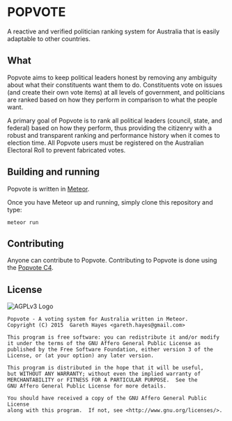 # POPVOTE
A reactive and verified politician ranking system for Australia that is easily adaptable to other countries.
## What
Popvote aims to keep political leaders honest by removing any ambiguity about what their constituents want them to do. Constituents vote on issues (and create their own vote items) at all levels of government, and politicians are ranked based on how they perform in comparison to what the people want.

A primary goal of Popvote is to rank all political leaders (council, state, and federal) based on how they perform, thus providing the citizenry with a robust and transparent ranking and performance history when it comes to election time.
All Popvote users must be registered on the Australian Electoral Roll to prevent fabricated votes.
## Building and running
Popvote is written in [Meteor](https://www.meteor.com/install "Meteor Install Guide").

Once you have Meteor up and running, simply clone this repository and type:
```
meteor run
```
## Contributing
Anyone can contribute to Popvote. Contributing to Popvote is done using the [Popvote C4](https://github.com/gazhayes/popvote/wiki/Contributing-Patches).

## License
![AGPLv3 Logo](http://www.gnu.org/graphics/agplv3-155x51.png)

    Popvote - A voting system for Australia written in Meteor.
    Copyright (C) 2015  Gareth Hayes <gareth.hayes@gmail.com>

    This program is free software: you can redistribute it and/or modify
    it under the terms of the GNU Affero General Public License as
    published by the Free Software Foundation, either version 3 of the
    License, or (at your option) any later version.

    This program is distributed in the hope that it will be useful,
    but WITHOUT ANY WARRANTY; without even the implied warranty of
    MERCHANTABILITY or FITNESS FOR A PARTICULAR PURPOSE.  See the
    GNU Affero General Public License for more details.

    You should have received a copy of the GNU Affero General Public License
    along with this program.  If not, see <http://www.gnu.org/licenses/>.

